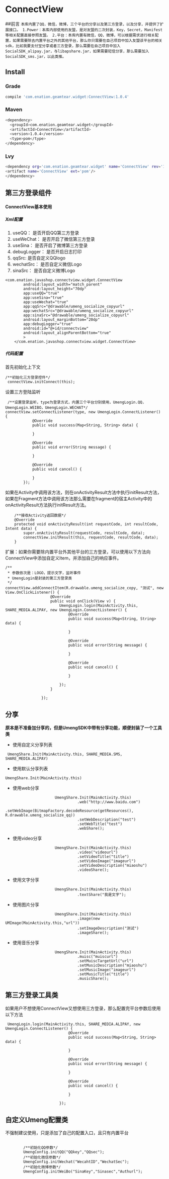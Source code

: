 # ConnectView
##前言
`
本库内置了QQ，微信，微博，三个平台的分享以及第三方登录，以及分享，并提供了扩展接口。
    1.Power：本库内部使用的友盟，是对友盟的二次封装，Key，Secret，Manifest等相关配置直接参照友盟。
    2.平台：本库内置有微信，QQ，微博，可以根据需求进行相关配置，如果需要除去内置平台之外的其他平台，那么你只需要在自己项目中加入友盟该平台的相关sdk，比如我要支付宝分享或者三方登录，那么需要在自己项目中加入SocialSDK_alipay.jar，与libapshare.jar，如果需要短信分享，那么需要加入SocialSDK_sms.jar，以此类推。
`
## Install

### Grade

```bash
compile 'com.enation.geamtear.widget:ConnectView:1.0.4'
```
### Maven
```bash
<dependency>
  <groupId>com.enation.geamtear.widget</groupId>
  <artifactId>ConnectView</artifactId>
  <version>1.0.4</version>
  <type>pom</type>
</dependency>
```

### Lvy
```bash
<dependency org='com.enation.geamtear.widget' name='ConnectView' rev='1.0.4'>
<artifact name='ConnectView' ext='pom'/>
</dependency>
```


## 第三方登录组件

#### ConnectView基本使用

##### Xml配置
1. useQQ：       是否开启QQ第三方登录 
2. useWeChat：   是否开启了微信第三方登录
3. useSina：     是否开启了微博第三方登录
4. debugLogger： 是否开启日志打印
5. qqSrc:        是否自定义QQlogo
6. wechatSrc：   是否自定义微信Logo
7. sinaSrc：     是否自定义微博Logo

    
```
<com.enation.javashop.connectview.widget.ConnectView
        android:layout_width="match_parent"
        android:layout_height="70dp"
        app:useQQ="true"
        app:useSina="true"
        app:useWechat="true"
        app:qqSrc="@drawable/umeng_socialize_copyurl"
        app:wechatSrc="@drawable/umeng_socialize_copyurl"
        app:sinaSrc="@drawable/umeng_socialize_copyurl"
        android:layout_marginBottom="20dp"
        app:debugLogger="true"
        android:id="@+id/connectview"
        android:layout_alignParentBottom="true"
        >
    </com.enation.javashop.connectview.widget.ConnectView>
```
##### 代码配置
首先初始化上下文

```
/**初始化三方登录控件*/
 connectView.initConnect(this);
```
设置三方登陆监听


```
 /**设置登录监听，type为登录方式，内置三个平台分别使用，UmengLogin.QQ，UmengLogin.WEIBO，UmengLogin.WECHAT*/
connectView.setConnectListener(type, new UmengLogin.ConnectListener() {
            @Override
            public void success(Map<String, String> data) {

            }
            
            @Override
            public void error(String message) {
                                
            }
            
            @Override
            public void cancel() {

            }
        });
```

如果在Activity中调用该方法，则在onActivityResult方法中执行initResult方法，如果在Fragment方法中调用该方法那么需要在fragment的宿主Activity中的onActivityResult方法执行initResult方法。


```
    /**接收Activity返回数据*/
    @Override
    protected void onActivityResult(int requestCode, int resultCode, Intent data) {
        super.onActivityResult(requestCode, resultCode, data);
        connectView.initResult(this, requestCode, resultCode, data);
    }
```

扩展：如果你需要除内置平台外其他平台的三方登录，可以使用以下方法向ConnectView中添加自定义Item，并添加自己的响应事件。


```
/**
 * 参数依次是：LOGO，提示文字，监听事件
 * UmengLogin是封装的第三方登录类
 */
connectView.addConnectItem(R.drawable.umeng_socialize_copy, "测试", new View.OnClickListener() {
                    @Override
                    public void onClick(View v) {
                        UmengLogin.login(MainActivity.this, SHARE_MEDIA.ALIPAY, new UmengLogin.ConnectListener() {
                            @Override
                            public void success(Map<String, String> data) {
                                
                            }
                            
                            @Override
                            public void error(String message) {
                                                
                            }
                            
                            @Override
                            public void cancel() {
                
                            }
                            
                        });
                    }

                });
```

## 分享

**原本是不准备加分享的，但是UmengSDK中带有分享功能，顺便封装了一个工具类**


* 使用自定义分享列表
   
```
 UmengShare.Init(MainActivity.this, SHARE_MEDIA.SMS, SHARE_MEDIA.ALIPAY)
```

* 使用默认分享列表

```
UmengShare.Init(MainActivity.this)
```

* 使用web分享


```
                      UmengShare.Init(MainActivity.this)
                                .web("http://www.baidu.com")
                                .setWebImage(BitmapFactory.decodeResource(getResources(), R.drawable.umeng_socialize_qq))
                                .setWebDescription("test")
                                .setWebTitle("test")
                                .webShare();
```


* 使用video分享


```
                      UmengShare.Init(MainActivity.this)
                                .video("videourl")
                                .setVideoTitle("title")
                                .setVideoImage("imageurl")
                                .setVideoDescription("miaoshu")
                                .videoShare();

```

* 使用文字分享


```
                      UmengShare.Init(MainActivity.this)
                                .textShare("我是文字");

```

* 使用图片分享


```
                      UmengShare.Init(MainActivity.this)
                                .image(new UMImage(MainActivity.this,"url"))
                                .setImageDescription("测试")
                                .imageShare();
```

* 使用音乐分享

    
```
                      UmengShare.Init(MainActivity.this)
                                .muisc("muiscurl")
                                .setMuiscTargetUrl("url")
                                .setMusicDescription("miaoshu")
                                .setMusicImage("imageurl")
                                .setMusicTitle("title")
                                .musicShare();

```
## 第三方登录工具类

如果用户不想使用ConnectView又想使用三方登录，那么配置完平台参数后使用以下方法


```
 UmengLogin.login(MainActivity.this, SHARE_MEDIA.ALIPAY, new UmengLogin.ConnectListener() {
                            @Override
                            public void success(Map<String, String> data) {
                                
                            }
                            
                            @Override
                            public void error(String message) {
                                                
                            }
                            
                            @Override
                            public void cancel() {
                
                            }
                            
                        });

```
## 自定义Umeng配置类

不强制建议使用，只是添加了自己的配置入口，且只有内置平台


```

        /**初始化QQ参数*/
        UmengConfig.initQQ("QQkey","QQsec");
        /**初始化微信参数*/
        UmengConfig.initWechat("WecahtID","WechatSec");
        /**初始化微博参数*/
        UmengConfig.initWeiBo("SinaKey","Sinasec","Authurl");

```


